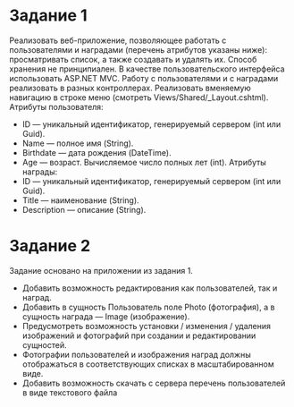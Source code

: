 # Задание 1
Реализовать веб-приложение, позволяющее работать с пользователями и наградами (перечень атрибутов
указаны ниже): просматривать список, а также создавать и удалять их. Способ хранения не принципиален.
В качестве пользовательского интерфейса использовать ASP.NET MVC. Работу с пользователями и с
наградами реализовать в разных контроллерах. Реализовать вменяемую навигацию в строке меню
(смотреть Views/Shared/_Layout.cshtml).
Атрибуты пользователя:
- ID — уникальный идентификатор, генерируемый сервером (int или Guid).
- Name — полное имя (String).
- Birthdate — дата рождения (DateTime).
- Age — возраст. Вычисляемое число полных лет (int).
Атрибуты награды:
- ID — уникальный идентификатор, генерируемый сервером (int или Guid).
- Title — наименование (String).
- Description — описание (String).

# Задание 2
Задание основано на приложении из задания 1.
- Добавить возможность редактирования как пользователей, так и наград.
- Добавить в сущность Пользователь поле Photo (фотография), а в сущность награда — Image
(изображение).
- Предусмотреть возможность установки / изменения / удаления изображений и фотографий при
создании и редактировании сущностей.
- Фотографии пользователей и изображения наград должны отображаться в соответствующих
списках в масштабированном виде.
- Добавить возможность скачать с сервера перечень пользователей в виде текстового файла
